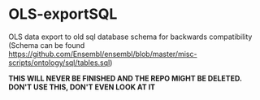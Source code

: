# OLS-exportSQL
OLS data export to old sql database schema for backwards compatibility (Schema can be found https://github.com/Ensembl/ensembl/blob/master/misc-scripts/ontology/sql/tables.sql)


**THIS WILL NEVER BE FINISHED AND THE REPO MIGHT BE DELETED. DON'T USE THIS, DON'T EVEN LOOK AT IT**
